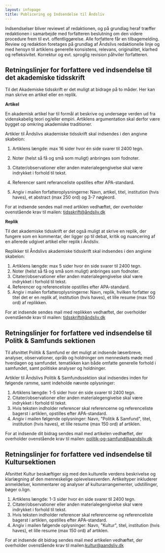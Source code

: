 ```yaml
---
layout: infopage
title: Publicering og Indsendelse til Åndsliv
---
```


Indsendselser bliver reviewet af  redaktionen, og på grundlag heraf træffer redaktionen i samarbejde med forfatteren beslutning om den videre procedure frem til evt. offentliggørelse. Alle forfattere får en tilbagemelding. Review og redaktion foretages på grundlag af Åndslivs redaktionelle linje og med hensyn til artiklens generelle konsistens, relevans, originalitet, klarhed og refleksivitet.
Korrektur og evt. sproglig revision påhviler forfatteren.

## Retningslinjer for forfattere ved indsendelse til det akademiske tidsskrift

Til det Akademiske tidsskrift er det muligt at bidrage på to måder. Her kan man skrive en artikel eller en replik. 

**Artikel**

En akademisk artikel har til formål at beskrive og undersøge verden ud fra videnskabelig teori og/eller empiri. Artiklens argumentation skal derfor være bygget op omkring akademiske traditioner. 

Artikler til Åndslivs akademiske tidsskrift skal indsendes i den angivne skabelon: 

1.  Artiklens længde: max 16 sider hvor én side svarer til 2400 tegn. 
2. Noter (helst så få og små som muligt) anbringes som fodnoter.
3. Citater/observationer eller anden materialegengivelse skal være indrykket i forhold til tekst.
4. Referencer samt referanceliste opstilles efter APA-standard.

5. Angiv i mailen forfatteroplysningerne: Navn, artikel,  titel, institution (hvis haves),  et abstract (max 250 ord) og  3-7 nøgleord. 

For at indsende sendes mail med artiklen vedhæftet, der overholder ovenstående krav til mailen: [tidsskrift@åndsliv.dk](mailto:tidsskrift@åndsliv.dk)

**Replik**

Til det akademiske tidsskrift er det også muligt at skrive en replik, der fungere som en kommentar, der ligger op til debat, kritik og nuancering af en allerede udgivet artikel eller replik i Åndsliv.

Replikker  til Åndslivs akademiske tidsskrift skal indsendes i den angivne skabelon:

1. Artiklens længde: max 5 sider hvor én side svarer til 2400 tegn. 
2. Noter (helst så få og små som muligt) anbringes som fodnoter.
3. Citater/observationer eller anden materialegengivelse skal være indrykket i forhold til tekst.
4. Referencer og referenceliste opstilles efter APA-standard.
5. Angiv i mailen forfatteroplysningerne: Navn, replik, hvilken forfatter og titel det er en replik af, institution (hvis haves), et lille resume (max 150 ord) af replikken.  

For at indsende sendes mail med replikken vedhæftet, der overholder ovenstående krav til mailen: [tidsskrift@åndsliv.dk](mailto:tidsskrift@åndsliv.dk)


## Retningslinjer for forfattere ved indsendelse til Politk & Samfunds sektionen

Til afsnittet Politik & Samfund er det muligt at indsende læserbreve, analyser, observationer, opråb og holdninger om menneskets møde med hverdagen og samfundet. tematikken kan både omfatte generelle forhold i samfundet, samt politiske analyser og holdninger.

Artikler til Åndslivs Politik & Samfundssektion skal indsendes inden for følgende ramme, samt indeholde nævnte oplysninger:

1. Artiklens længde: 1-5 sider hvor én side svarer til 2400 tegn. 
2. Citater/observationer eller anden materialegengivelse skal være indrykket i forhold til tekst.
3. Hvis teksten indholder referencer skal referencerne og  referenceliste bagerst i artiklen, opstilles efter APA-standard.
4. Angiv i mailen følgende oplysninger: Navn, "Politik & Samfund", titel, institution (hvis haves), et lille resume (max 150 ord) af artiklen.  

For at indsende dit bidrag sendes mail med artikelen vedhæftet, der overholder ovenstående krav til mailen: [politik-og-samfund@aandsliv.dk](mailto:politik-og-samfund@aandsliv.dk)

 ## Retningslinjer for forfattere ved indsendelse til Kultursektionen

Afsnittet Kultur beskæftiger sig med den kulturelle verdens beskrivelse og klarlægning af den menneskelige oplevelsesverden. Artikeltyper inkluderer anmeldelser, kommentarer og analyser af kulturarrangementer, udstillinger, bøger o.lign.

1. Artiklens længde: 1-3 sider hvor én side svarer til 2400 tegn. 
2. Citater/observationer eller anden materialegengivelse skal være indrykket i forhold til tekst.
3. Hvis teksten indholder referencer skal referencerne og  referenceliste bagerst i artiklen, opstilles efter APA-standard.
4. Angiv i mailen følgende oplysninger: Navn, "Kultur", titel, institution (hvis haves), et lille resume (max 150 ord) af artiklen.  

For at indsende dit bidrag sendes mail med artikelen vedhæftet, der overholder ovenstående krav til mailen:[kultur@aandsliv.dk](mailto:kultur@aandsliv.dk)
